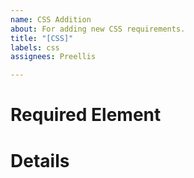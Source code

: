 ```yaml
---
name: CSS Addition
about: For adding new CSS requirements.
title: "[CSS]"
labels: css
assignees: Preellis

---
```


# Required Element
# Details
